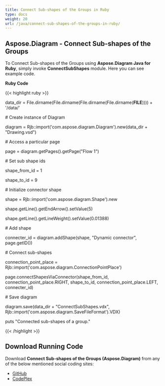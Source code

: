 ```yaml
---
title: Connect Sub-shapes of the Groups in Ruby
type: docs
weight: 20
url: /java/connect-sub-shapes-of-the-groups-in-ruby/
---
```


## **Aspose.Diagram - Connect Sub-shapes of the Groups**
To Connect Sub-shapes of the Groups using **Aspose.Diagram Java for Ruby**, simply invoke **ConnectSubShapes** module. Here you can see example code.

**Ruby Code**

{{< highlight ruby >}}

 data_dir = File.dirname(File.dirname(File.dirname(File.dirname(__FILE__)))) + '/data/'

\# Create instance of Diagram

diagram = Rjb::import('com.aspose.diagram.Diagram').new(data_dir + "Drawing.vsd")

\# Access a particular page

page = diagram.getPages().getPage("Flow 1")

\# Set sub shape ids

shape_from_id = 1

shape_to_id = 9

\# Initialize connector shape

shape = Rjb::import('com.aspose.diagram.Shape').new

shape.getLine().getEndArrow().setValue(5)

shape.getLine().getLineWeight().setValue(0.01388)

\# Add shape

connecter_id = diagram.addShape(shape, "Dynamic connector", page.getID())

\# Connect sub-shapes

connection_point_place = Rjb::import('com.aspose.diagram.ConnectionPointPlace')

page.connectShapesViaConnector(shape_from_id, connection_point_place.RIGHT, shape_to_id, connection_point_place.LEFT, connecter_id)

\# Save diagram

diagram.save(data_dir + "ConnectSubShapes.vdx", Rjb::import('com.aspose.diagram.SaveFileFormat').VDX)

puts "Connected sub-shapes of a group."

{{< /highlight >}}
## **Download Running Code**
Download **Connect Sub-shapes of the Groups (Aspose.Diagram)** from any of the below mentioned social coding sites:

- [GitHub](https://github.com/asposediagram/Aspose.Diagram-for-Java/blob/master/Plugins/Aspose_Diagram_Java_for_Ruby/lib/asposediagramjava/Shapes/connectsubshapes.rb)
- [CodePlex](https://asposediagramjavaruby.codeplex.com/SourceControl/latest#lib/asposediagramjava/Shapes/connectsubshapes.rb)
